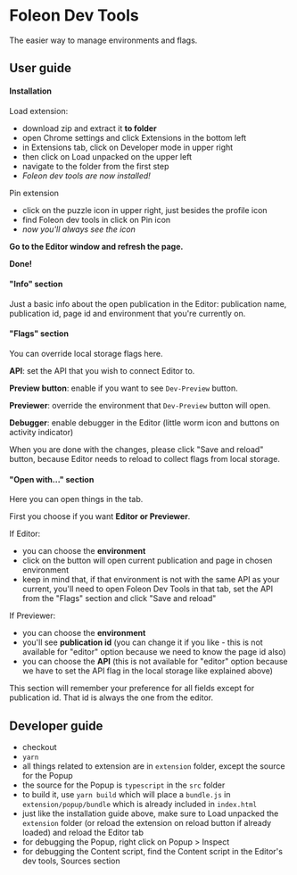 # Foleon Dev Tools

The easier way to manage environments and flags.

## User guide

#### Installation

Load extension:
- download zip and extract it **to folder**
- open Chrome settings and click Extensions in the bottom left
- in Extensions tab, click on Developer mode in upper right
- then click on Load unpacked on the upper left
- navigate to the folder from the first step
- *Foleon dev tools are now installed!*

Pin extension
- click on the puzzle icon in upper right, just besides the profile icon
- find Foleon dev tools in click on Pin icon
- *now you'll always see the icon*

**Go to the Editor window and refresh the page.**

**Done!**

#### "Info" section

Just a basic info about the open publication in the Editor: publication name,
publication id, page id and environment that you're currently on.

#### "Flags" section

You can override local storage flags here.

**API**: set the API that you wish to connect Editor to.

**Preview button**: enable if you want to see `Dev-Preview` button.

**Previewer**: override the environment that `Dev-Preview` button will open.

**Debugger**: enable debugger in the Editor (little worm icon and buttons on activity indicator)

When you are done with the changes, please click "Save and reload" button, because Editor needs to reload to
collect flags from local storage.

#### "Open with..." section

Here you can open things in the tab.

First you choose if you want **Editor or Previewer**.

If Editor:
- you can choose the **environment**
- click on the button will open current publication and page in chosen environment
- keep in mind that, if that environment is not with the same API as your current, you'll need to open Foleon Dev Tools in that tab, set the API from the "Flags" section and click "Save and reload"

If Previewer:
- you can choose the **environment**
- you'll see **publication id** (you can change it if you like - this is not available for "editor" option because we need to know the page id also)
- you can choose the **API** (this is not available for "editor" option because we have to set the API flag in the local storage like explained above)

This section will remember your preference for all fields except for publication id. That id is always the one from the editor.

## Developer guide

- checkout
- `yarn`
- all things related to extension are in `extension` folder, except the source for the Popup
- the source for the Popup is `typescript` in the `src` folder
- to build it, use `yarn build` which will place a `bundle.js` in `extension/popup/bundle` which is already included in `index.html`
- just like the installation guide above, make sure to Load unpacked the `extension` folder (or reload the extension on reload button if already loaded) and reload the Editor tab
- for debugging the Popup, right click on Popup > Inspect
- for debugging the Content script, find the Content script in the Editor's dev tools, Sources section

